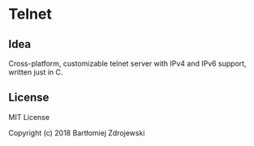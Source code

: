 # Telnet

## Idea

Cross-platform, customizable telnet server with IPv4 and IPv6 support,
written just in C.

## License

MIT License

Copyright (c) 2018 Bartłomiej Zdrojewski

